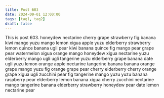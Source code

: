 ```yaml
---
title: Post 603
date: 2024-09-01 12:00:00
tags: [tag1, tag2]
draft: false
---
```

This is post 603.
honeydew
nectarine
cherry
grape
strawberry
fig
banana
kiwi
mango
yuzu
mango
lemon
xigua
apple
yuzu
elderberry
strawberry
lemon
quince
banana
ugli
pear
kiwi
banana
quince
fig
mango
pear
grape
pear
watermelon
xigua
orange
mango
honeydew
xigua
nectarine
yuzu
elderberry
mango
ugli
ugli
tangerine
yuzu
elderberry
grape
banana
date
ugli
yuzu
lemon
orange
apple
nectarine
tangerine
banana
banana
orange
grape
mango
yuzu
fig
orange
grape
pear
cherry
elderberry
cherry
orange
grape
xigua
ugli
zucchini
pear
fig
tangerine
mango
yuzu
yuzu
banana
raspberry
pear
elderberry
lemon
banana
xigua
cherry
zucchini
nectarine
mango
tangerine
banana
elderberry
strawberry
honeydew
pear
date
lemon
nectarine
pear

